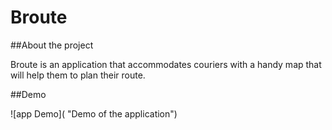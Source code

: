 # Broute

##About the project

Broute is an application that accommodates couriers with a handy map that will help them to plan their route.

##Demo

![app Demo]( "Demo of the application")
